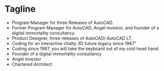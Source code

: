 # Tagline

* Program Manager for three Releases of AutoCAD.
* Former Program Manager for AutoCAD, Angel investor, and founder of a digital immortality consultancy.
* Product Designer, three releases of AutoCAD/ AutoCAD LT.
* Coding for an interactive chatty 3D future legacy since 1967"
* Coding since 1967, you will take the keyboard out of my cold head hand.
* Founder of a digital immortality consultancy
* Angel investor
* Chartered Architect

